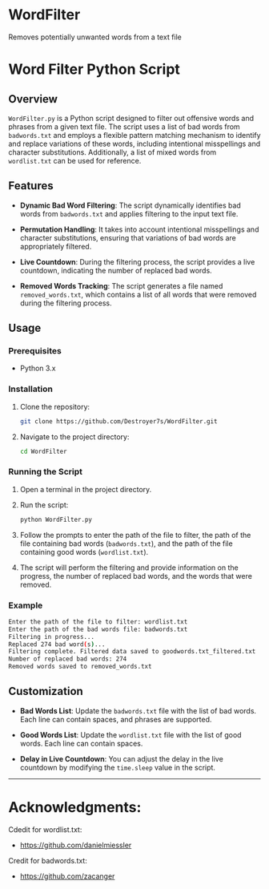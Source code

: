 # WordFilter
 Removes potentially unwanted words from a text file



# Word Filter Python Script

## Overview

`WordFilter.py` is a Python script designed to filter out offensive words and phrases from a given text file. The script uses a list of bad words from `badwords.txt` and employs a flexible pattern matching mechanism to identify and replace variations of these words, including intentional misspellings and character substitutions. Additionally, a list of mixed words from `wordlist.txt` can be used for reference.

## Features

- **Dynamic Bad Word Filtering**: The script dynamically identifies bad words from `badwords.txt` and applies filtering to the input text file.

- **Permutation Handling**: It takes into account intentional misspellings and character substitutions, ensuring that variations of bad words are appropriately filtered.

- **Live Countdown**: During the filtering process, the script provides a live countdown, indicating the number of replaced bad words.

- **Removed Words Tracking**: The script generates a file named `removed_words.txt`, which contains a list of all words that were removed during the filtering process.

## Usage

### Prerequisites

- Python 3.x

### Installation

1. Clone the repository:

   ```bash
   git clone https://github.com/Destroyer7s/WordFilter.git
   ```

2. Navigate to the project directory:

   ```bash
   cd WordFilter
   ```

### Running the Script

1. Open a terminal in the project directory.

2. Run the script:

   ```bash
   python WordFilter.py
   ```

3. Follow the prompts to enter the path of the file to filter, the path of the file containing bad words (`badwords.txt`), and the path of the file containing good words (`wordlist.txt`).

4. The script will perform the filtering and provide information on the progress, the number of replaced bad words, and the words that were removed.

### Example

```bash
Enter the path of the file to filter: wordlist.txt
Enter the path of the bad words file: badwords.txt
Filtering in progress...
Replaced 274 bad word(s)...
Filtering complete. Filtered data saved to goodwords.txt_filtered.txt
Number of replaced bad words: 274
Removed words saved to removed_words.txt
```

## Customization

- **Bad Words List**: Update the `badwords.txt` file with the list of bad words. Each line can contain spaces, and phrases are supported.

- **Good Words List**: Update the `wordlist.txt` file with the list of good words. Each line can contain spaces.

- **Delay in Live Countdown**: You can adjust the delay in the live countdown by modifying the `time.sleep` value in the script.

---


# Acknowledgments:
Cdedit for wordlist.txt:
 - https://github.com/danielmiessler

Credit for badwords.txt:
 - https://github.com/zacanger
